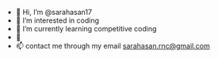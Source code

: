 - 👋 Hi, I’m @sarahasan17
- 👀 I’m interested in coding
- 🌱 I’m currently learning competitive coding
- 💞️ 
- 📫 contact me through my email sarahasan.rnc@gmail.com 


